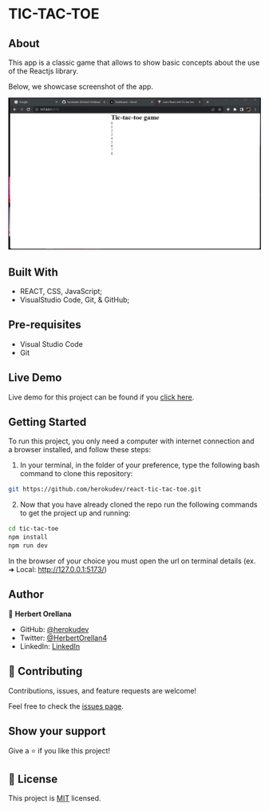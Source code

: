 # TIC-TAC-TOE

## About

This app is a classic game that allows to show basic concepts about the use of the Reactjs library.

Below, we showcase screenshot of the app.

<p align="center">
    <img style="border: 1px solid black;" src="src/images/Screenshot2.png" width="700" alt="reset-status">
</p>

## Built With

- REACT, CSS, JavaScript;
- VisualStudio Code, Git, & GitHub;

## Pre-requisites

- Visual Studio Code
- Git

## Live Demo

Live demo for this project can be found if you [click here](#).

## Getting Started

To run this project, you only need a computer with internet connection and a browser installed, and follow these steps:


1. In your terminal, in the folder of your preference, type the following bash command to clone this repository:

```sh
git https://github.com/herokudev/react-tic-tac-toe.git
```

2. Now that you have already cloned the repo run the following commands to get the project up and running:
```sh
cd tic-tac-toe
npm install
npm run dev
```
In the browser of your choice you must open the url on terminal details (ex.   ➜  Local:   http://127.0.0.1:5173/)

## Author

👤 **Herbert Orellana**

- GitHub: [@herokudev](https://github.com/herokudev)
- Twitter: [@HerbertOrellan4](https://twitter.com/HerbertOrellan4)
- LinkedIn: [LinkedIn](https://www.linkedin.com/in/herbert-orellana/)


## 🤝 Contributing

Contributions, issues, and feature requests are welcome!

Feel free to check the [issues page](https://github.com/herokudev/funval-splitter/issues).

## Show your support

Give a ⭐️ if you like this project!

## 📝 License

This project is [MIT](./LICENSE) licensed.
